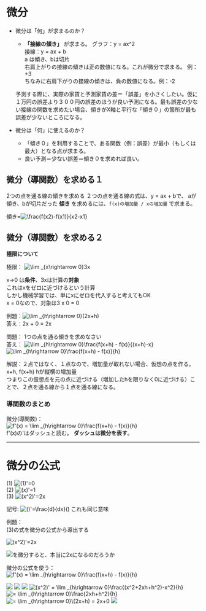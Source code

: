 # 微分

- 微分は「何」が求まるのか？
	- **「接線の傾き」** が求まる。
	グラフ：y = ax^2  
	接線：y = ax + b   
	a は傾き、bは切片  
	右肩上がりの接線の傾きは正の数値になる。これが微分で求まる。  例：+3  
	ちなみに右肩下がりの接線の傾きは、負の数値になる。例：-2

	予測する際に、実際の家賃と予測家賃の差＝「誤差」を小さくしたい。仮に１万円の誤差より３００円の誤差のほうが良い予測になる。最も誤差の少ない接線の関数を求めたい場合、傾きがX軸と平行な「傾き０」の箇所が最も誤差が少ないところになる。

- 微分は「何」に使えるのか？
	- 「傾き０」を利用することで、ある関数（例：誤差）が最小（もしくは最大）となる点が求まる。
	- 良い予測＝少ない誤差＝傾き０を求めれば良い。

## 微分（導関数）を求める１

2つの点を通る線の傾きを求める
２つの点を通る線の式は、y = ax + bで、 aが傾き、bが切片だった
 **傾き** を求めるには、```f(x)の増加量 / xの増加量``` で求まる。

傾き=<img src="https://latex.codecogs.com/gif.latex?\frac{f(x2)-f(x1)}{x2-x1}" title="\frac{f(x2)-f(x1)}{x2-x1}" />

## 微分（導関数）を求める２

**極限について**  

極限： <img src="https://latex.codecogs.com/gif.latex?\lim&space;_{x\rightarrow&space;0}3x" title="\lim _{x\rightarrow 0}3x" />

x->0 は**条件**、3xは計算の**対象**  
これはxをゼロに近づけるという計算  
しかし機械学習では、単にxにゼロを代入すると考えてもOK  
x = 0なので、対象は3 x 0 = 0  

例題：<img src="https://latex.codecogs.com/gif.latex?\lim&space;_{h\rightarrow&space;0}(2x&plus;h)" title="\lim _{h\rightarrow 0}(2x+h)" />  
答え：2x + 0 = 2x  

問題： 1つの点を通る傾きを求めなさい  
答え：
<img src="https://latex.codecogs.com/gif.latex?\lim&space;_{h\rightarrow&space;0}\frac{f(x&plus;h)&space;-&space;f(x)}{(x&plus;h)-x}" title="\lim _{h\rightarrow 0}\frac{f(x+h) - f(x)}{(x+h)-x}" />  
<img src="https://latex.codecogs.com/gif.latex?\lim&space;_{h\rightarrow&space;0}\frac{f(x&plus;h)&space;-&space;f(x)}{h}" title="\lim _{h\rightarrow 0}\frac{f(x+h) - f(x)}{h}" />

解説：２点ではなく、１点なので、増加量が取れない場合、仮想の点を作る。  
x+h, f(x+h)  hが縦横の増加量  
つまりこの仮想点を元の点に近づける（増加したhを限りなく0に近づける）ことで、２点を通る線から１点を通る線になる。  

### 導関数のまとめ
微分(導関数)：  
<img src="https://latex.codecogs.com/gif.latex?f'(x)&space;=&space;\lim&space;_{h\rightarrow&space;0}\frac{f(x&plus;h)&space;-&space;f(x)}{h}" title="f'(x) = \lim _{h\rightarrow 0}\frac{f(x+h) - f(x)}{h}" />  
f'(x)の'はダッシュと読む。 **ダッシュは微分を表す**。

---
# 微分の公式
(1) <img src="https://latex.codecogs.com/gif.latex?(1)'=0" title="(1)'=0" />  
(2) <img src="https://latex.codecogs.com/gif.latex?(x)'=1" title="(x)'=1" />  
(3) <img src="https://latex.codecogs.com/gif.latex?(x^2)'=2x" title="(x^2)'=2x" />  

記号:
<img src="https://latex.codecogs.com/gif.latex?()'=\frac{d}{dx}()" title="()'=\frac{d}{dx}()" />  これも同じ意味

例題：  
(3)の式を微分の公式から導出する  

 <img src="https://latex.codecogs.com/gif.latex?(x^2)'=2x" title="(x^2)'=2x" />  

<img src="https://latex.codecogs.com/gif.latex?(x^2)" />を微分すると、本当に2xになるのだろうか  

微分の公式を使う：  
<img src="https://latex.codecogs.com/gif.latex?f'(x)&space;=&space;\lim&space;_{h\rightarrow&space;0}\frac{f(x&plus;h)&space;-&space;f(x)}{h}" title="f'(x) = \lim _{h\rightarrow 0}\frac{f(x+h) - f(x)}{h}" />  

<img src="https://latex.codecogs.com/gif.latex?f(x)=x^2" />
   
<img src="https://latex.codecogs.com/gif.latex?f(x+h)=(x+h)^2" />   

<img src="https://latex.codecogs.com/gif.latex?=x^2+2xh+h^2" />  

<img src="https://latex.codecogs.com/gif.latex?(x^2)'&space;=&space;\lim&space;_{h\rightarrow&space;0}\frac{(x^2&plus;2xh&plus;h^2)-x^2}{h}" title="(x^2)' = \lim _{h\rightarrow 0}\frac{(x^2+2xh+h^2)-x^2}{h}" />

<img src="https://latex.codecogs.com/gif.latex?=&space;\lim&space;_{h\rightarrow&space;0}\frac{2xh&plus;h^2}{h}" title="= \lim _{h\rightarrow 0}\frac{2xh+h^2}{h}" />

<img src="https://latex.codecogs.com/gif.latex?=&space;\lim&space;_{h\rightarrow&space;0}\(2x&plus;h)&space;=&space;2x&plus;0" title="= \lim _{h\rightarrow 0}\(2x+h) = 2x+0" />

<img src="https://latex.codecogs.com/gif.latex?=2x" />

